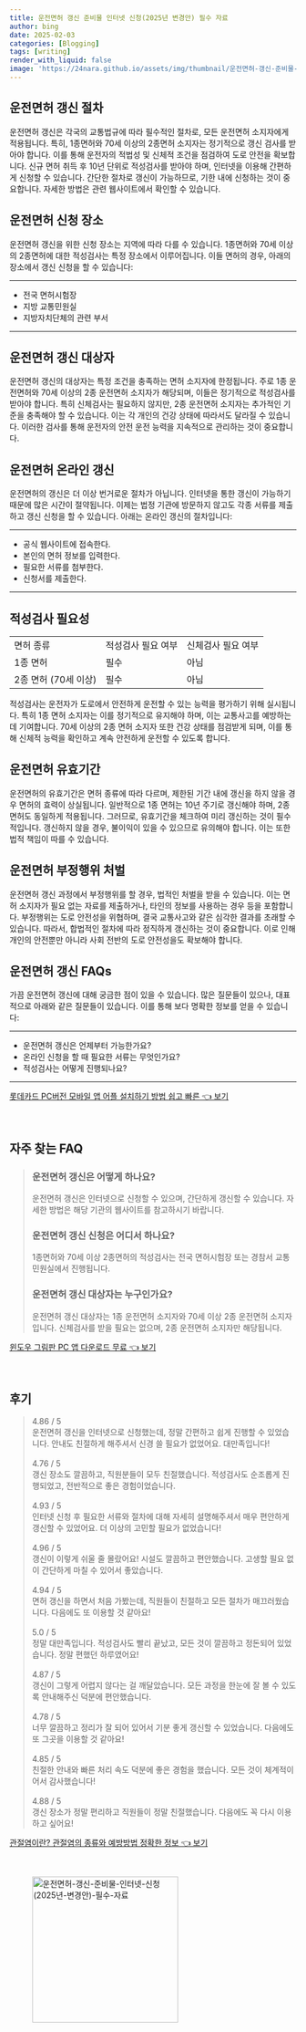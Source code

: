 ```yaml
---
title: 운전면허 갱신 준비물 인터넷 신청(2025년 변경안) 필수 자료
author: bing
date: 2025-02-03
categories: [Blogging]
tags: [writing]
render_with_liquid: false
image: 'https://24nara.github.io/assets/img/thumbnail/운전면허-갱신-준비물-인터넷-신청(2025년-변경안)-필수-자료.webp'
---
```



<h2 id='운전면허_갱신_절차'>운전면허 갱신 절차</h2>

<p>운전면허 갱신은 각국의 교통법규에 따라 필수적인 절차로, 모든 운전면허 소지자에게 적용됩니다. 특히, 1종면허와 70세 이상의 2종면허 소지자는 정기적으로 갱신 검사를 받아야 합니다. 이를 통해 운전자의 적법성 및 신체적 조건을 점검하여 도로 안전을 확보합니다. 신규 면허 취득 후 10년 단위로 적성검사를 받아야 하며, 인터넷을 이용해 간편하게 신청할 수 있습니다. 간단한 절차로 갱신이 가능하므로, 기한 내에 신청하는 것이 중요합니다. 자세한 방법은 관련 웹사이트에서 확인할 수 있습니다.</p>

<h2 id='운전면허_신청_장소'>운전면허 신청 장소</h2>

<p>운전면허 갱신을 위한 신청 장소는 지역에 따라 다를 수 있습니다. 1종면허와 70세 이상의 2종면허에 대한 적성검사는 특정 장소에서 이루어집니다. 이들 면허의 경우, 아래의 장소에서 갱신 신청을 할 수 있습니다:</p>

<hr />

<ul>
    <li>전국 면허시험장</li>
    <li>지방 교통민원실</li>
    <li>지방자치단체의 관련 부서</li>
</ul>

<hr />

<h2 id='운전면허_갱신_대상자'>운전면허 갱신 대상자</h2>

<p>운전면허 갱신의 대상자는 특정 조건을 충족하는 면허 소지자에 한정됩니다. 주로 1종 운전면허와 70세 이상의 2종 운전면허 소지자가 해당되며, 이들은 정기적으로 적성검사를 받아야 합니다. 특히 신체검사는 필요하지 않지만, 2종 운전면허 소지자는 추가적인 기준을 충족해야 할 수 있습니다. 이는 각 개인의 건강 상태에 따라서도 달라질 수 있습니다. 이러한 검사를 통해 운전자의 안전 운전 능력을 지속적으로 관리하는 것이 중요합니다.</p>

<h2 id='운전면허_온라인_갱신'>운전면허 온라인 갱신</h2>

<p>운전면허의 갱신은 더 이상 번거로운 절차가 아닙니다. 인터넷을 통한 갱신이 가능하기 때문에 많은 시간이 절약됩니다. 이제는 법정 기관에 방문하지 않고도 각종 서류를 제출하고 갱신 신청을 할 수 있습니다. 아래는 온라인 갱신의 절차입니다:</p>

<hr />

<ul>
    <li>공식 웹사이트에 접속한다.</li>
    <li>본인의 면허 정보를 입력한다.</li>
    <li>필요한 서류를 첨부한다.</li>
    <li>신청서를 제출한다.</li>
</ul>

<hr />

<h2 id='적성검사_필요성'>적성검사 필요성</h2>

<table>
    <tr>
        <td>면허 종류</td>
        <td>적성검사 필요 여부</td>
        <td>신체검사 필요 여부</td>
    </tr>
    <tr>
        <td>1종 면허</td>
        <td>필수</td>
        <td>아님</td>
    </tr>
    <tr>
        <td>2종 면허 (70세 이상)</td>
        <td>필수</td>
        <td>아님</td>
    </tr>
</table>

<p>적성검사는 운전자가 도로에서 안전하게 운전할 수 있는 능력을 평가하기 위해 실시됩니다. 특히 1종 면허 소지자는 이를 정기적으로 유지해야 하며, 이는 교통사고를 예방하는 데 기여합니다. 70세 이상의 2종 면허 소지자 또한 건강 상태를 점검받게 되며, 이를 통해 신체적 능력을 확인하고 계속 안전하게 운전할 수 있도록 합니다.</p>

<h2 id='운전면허_유효기간'>운전면허 유효기간</h2>

<p>운전면허의 유효기간은 면허 종류에 따라 다르며, 제한된 기간 내에 갱신을 하지 않을 경우 면허의 효력이 상실됩니다. 일반적으로 1종 면허는 10년 주기로 갱신해야 하며, 2종 면허도 동일하게 적용됩니다. 그러므로, 유효기간을 체크하여 미리 갱신하는 것이 필수적입니다. 갱신하지 않을 경우, 불이익이 있을 수 있으므로 유의해야 합니다. 이는 또한 법적 책임이 따를 수 있습니다.</p>

<h2 id='운전면허_부정행위_처벌'>운전면허 부정행위 처벌</h2>

<p>운전면허 갱신 과정에서 부정행위를 할 경우, 법적인 처벌을 받을 수 있습니다. 이는 면허 소지자가 필요 없는 자료를 제출하거나, 타인의 정보를 사용하는 경우 등을 포함합니다. 부정행위는 도로 안전성을 위협하며, 결국 교통사고와 같은 심각한 결과를 초래할 수 있습니다. 따라서, 합법적인 절차에 따라 정직하게 갱신하는 것이 중요합니다. 이로 인해 개인의 안전뿐만 아니라 사회 전반의 도로 안전성을도 확보해야 합니다.</p>

<h2 id='운전면허_갱신_FAQs'>운전면허 갱신 FAQs</h2>

<p>가끔 운전면허 갱신에 대해 궁금한 점이 있을 수 있습니다. 많은 질문들이 있으나, 대표적으로 아래와 같은 질문들이 있습니다. 이를 통해 보다 명확한 정보를 얻을 수 있습니다:</p>

<hr />

<ul>
    <li>운전면허 갱신은 언제부터 가능한가요?</li>
    <li>온라인 신청을 할 때 필요한 서류는 무엇인가요?</li>
    <li>적성검사는 어떻게 진행되나요?</li>
</ul>

<p><hr />
</p>
<p><a class="click-button" title="롯데카드 PC버전 모바일 앱 어플 설치하기 방법 쉽고 빠른" href="https://24nara.github.io/posts/%EB%A1%AF%EB%8D%B0%EC%B9%B4%EB%93%9C-PC%EB%B2%84%EC%A0%84-%EB%AA%A8%EB%B0%94%EC%9D%BC-%EC%95%B1-%EC%96%B4%ED%94%8C-%EC%84%A4%EC%B9%98%ED%95%98%EA%B8%B0-%EB%B0%A9%EB%B2%95-%EC%89%BD%EA%B3%A0-%EB%B9%A0%EB%A5%B8/" rel="dofollow">롯데카드 PC버전 모바일 앱 어플 설치하기 방법 쉽고 빠른 👈 보기</a></p><br>
<h2 id='자주_찾는_FAQ'>자주 찾는 FAQ</h2>
<div itemscope="" itemtype="https://schema.org/FAQPage"> 
<blockquote> 
<div itemscope="" itemprop="mainEntity" itemtype="https://schema.org/Question"> 
<h3 itemprop="name">운전면허 갱신은 어떻게 하나요?</h3> 
<div itemscope="" itemprop="acceptedAnswer" itemtype="https://schema.org/Answer"> 
<span itemprop="text"> 
<p>운전면허 갱신은 인터넷으로 신청할 수 있으며, 간단하게 갱신할 수 있습니다. 자세한 방법은 해당 기관의 웹사이트를 참고하시기 바랍니다.</p> 
</span> 
</div> 
</div> 

<div itemscope="" itemprop="mainEntity" itemtype="https://schema.org/Question"> 
<h3 itemprop="name">운전면허 갱신 신청은 어디서 하나요?</h3> 
<div itemscope="" itemprop="acceptedAnswer" itemtype="https://schema.org/Answer"> 
<span itemprop="text"> 
<p>1종면허와 70세 이상 2종면허의 적성검사는 전국 면허시험장 또는 경참서 교통민원실에서 진행됩니다.</p> 
</span> 
</div> 
</div> 

<div itemscope="" itemprop="mainEntity" itemtype="https://schema.org/Question"> 
<h3 itemprop="name">운전면허 갱신 대상자는 누구인가요?</h3> 
<div itemscope="" itemprop="acceptedAnswer" itemtype="https://schema.org/Answer"> 
<span itemprop="text"> 
<p>운전면허 갱신 대상자는 1종 운전면허 소지자와 70세 이상 2종 운전면허 소지자입니다. 신체검사를 받을 필요는 없으며, 2종 운전면허 소지자만 해당됩니다.</p> 
</span> 
</div> 
</div> 
</blockquote> 
</div>
<p><a class="click-button" title="윈도우 그림판 PC 앱 다운로드 무료" href="https://24nara.github.io/posts/%EC%9C%88%EB%8F%84%EC%9A%B0-%EA%B7%B8%EB%A6%BC%ED%8C%90-PC-%EC%95%B1-%EB%8B%A4%EC%9A%B4%EB%A1%9C%EB%93%9C-%EB%AC%B4%EB%A3%8C/" rel="dofollow">윈도우 그림판 PC 앱 다운로드 무료 👈 보기</a></p><br>
<h2 id='후기'>후기</h2>
<div itemscope itemtype="https://schema.org/Product">
  <blockquote>
  <div itemprop="review" itemscope itemtype="https://schema.org/Review">
      <div itemprop="reviewRating" itemscope itemtype="https://schema.org/Rating"> <span itemprop="ratingValue">4.86</span> / <span itemprop="bestRating">5</span> </div>
      <span itemprop="reviewBody">운전면허 갱신을 인터넷으로 신청했는데, 정말 간편하고 쉽게 진행할 수 있었습니다. 안내도 친절하게 해주셔서 신경 쓸 필요가 없었어요. 대만족입니다!</span>
  </div>
  <br>
  <div itemprop="review" itemscope itemtype="https://schema.org/Review">
      <div itemprop="reviewRating" itemscope itemtype="https://schema.org/Rating"> <span itemprop="ratingValue">4.76</span> / <span itemprop="bestRating">5</span> </div>
      <span itemprop="reviewBody">갱신 장소도 깔끔하고, 직원분들이 모두 친절했습니다. 적성검사도 순조롭게 진행되었고, 전반적으로 좋은 경험이었습니다.</span>
  </div>
  <br>
  <div itemprop="review" itemscope itemtype="https://schema.org/Review">
      <div itemprop="reviewRating" itemscope itemtype="https://schema.org/Rating"> <span itemprop="ratingValue">4.93</span> / <span itemprop="bestRating">5</span> </div>
      <span itemprop="reviewBody">인터넷 신청 후 필요한 서류와 절차에 대해 자세히 설명해주셔서 매우 편안하게 갱신할 수 있었어요. 더 이상의 고민할 필요가 없었습니다!</span>
  </div>
  <br>
  <div itemprop="review" itemscope itemtype="https://schema.org/Review">
      <div itemprop="reviewRating" itemscope itemtype="https://schema.org/Rating"> <span itemprop="ratingValue">4.96</span> / <span itemprop="bestRating">5</span> </div>
      <span itemprop="reviewBody">갱신이 이렇게 쉬울 줄 몰랐어요! 시설도 깔끔하고 편안했습니다. 고생할 필요 없이 간단하게 마칠 수 있어서 좋았습니다.</span>
  </div>
  <br>
  <div itemprop="review" itemscope itemtype="https://schema.org/Review">
      <div itemprop="reviewRating" itemscope itemtype="https://schema.org/Rating"> <span itemprop="ratingValue">4.94</span> / <span itemprop="bestRating">5</span> </div>
      <span itemprop="reviewBody">면허 갱신을 하면서 처음 가봤는데, 직원들이 친절하고 모든 절차가 매끄러웠습니다. 다음에도 또 이용할 것 같아요!</span>
  </div>
  <br>
  <div itemprop="review" itemscope itemtype="https://schema.org/Review">
      <div itemprop="reviewRating" itemscope itemtype="https://schema.org/Rating"> <span itemprop="ratingValue">5.0</span> / <span itemprop="bestRating">5</span> </div>
      <span itemprop="reviewBody">정말 대만족입니다. 적성검사도 빨리 끝났고, 모든 것이 깔끔하고 정돈되어 있었습니다. 정말 편했던 하루였어요!</span>
  </div>
  <br>
  <div itemprop="review" itemscope itemtype="https://schema.org/Review">
      <div itemprop="reviewRating" itemscope itemtype="https://schema.org/Rating"> <span itemprop="ratingValue">4.87</span> / <span itemprop="bestRating">5</span> </div>
      <span itemprop="reviewBody">갱신이 그렇게 어렵지 않다는 걸 깨달았습니다. 모든 과정을 한눈에 잘 볼 수 있도록 안내해주신 덕분에 편안했습니다.</span>
  </div>
  <br>
  <div itemprop="review" itemscope itemtype="https://schema.org/Review">
      <div itemprop="reviewRating" itemscope itemtype="https://schema.org/Rating"> <span itemprop="ratingValue">4.78</span> / <span itemprop="bestRating">5</span> </div>
      <span itemprop="reviewBody">너무 깔끔하고 정리가 잘 되어 있어서 기분 좋게 갱신할 수 있었습니다. 다음에도 또 그곳을 이용할 것 같아요!</span>
  </div>
  <br>
  <div itemprop="review" itemscope itemtype="https://schema.org/Review">
      <div itemprop="reviewRating" itemscope itemtype="https://schema.org/Rating"> <span itemprop="ratingValue">4.85</span> / <span itemprop="bestRating">5</span> </div>
      <span itemprop="reviewBody">친절한 안내와 빠른 처리 속도 덕분에 좋은 경험을 했습니다. 모든 것이 체계적이어서 감사했습니다!</span>
  </div>
  <br>
  <div itemprop="review" itemscope itemtype="https://schema.org/Review">
      <div itemprop="reviewRating" itemscope itemtype="https://schema.org/Rating"> <span itemprop="ratingValue">4.88</span> / <span itemprop="bestRating">5</span> </div>
      <span itemprop="reviewBody">갱신 장소가 정말 편리하고 직원들이 정말 친절했습니다. 다음에도 꼭 다시 이용하고 싶어요!</span>
  </div>
  </blockquote>
</div>
<p><a class="click-button" title="관절염이란? 관절염의 종류와 예방방법 정확한 정보" href="https://24nara.github.io/posts/%EA%B4%80%EC%A0%88%EC%97%BC%EC%9D%B4%EB%9E%80-%EA%B4%80%EC%A0%88%EC%97%BC%EC%9D%98-%EC%A2%85%EB%A5%98%EC%99%80-%EC%98%88%EB%B0%A9%EB%B0%A9%EB%B2%95-%EC%A0%95%ED%99%95%ED%95%9C-%EC%A0%95%EB%B3%B4/" rel="dofollow">관절염이란? 관절염의 종류와 예방방법 정확한 정보 👈 보기</a></p><br>
<figure class="image"><img src="https://24nara.github.io/assets/img/thumbnail/운전면허-갱신-준비물-인터넷-신청(2025년-변경안)-필수-자료.webp" alt="운전면허-갱신-준비물-인터넷-신청(2025년-변경안)-필수-자료" width="256" height="256"></figure>